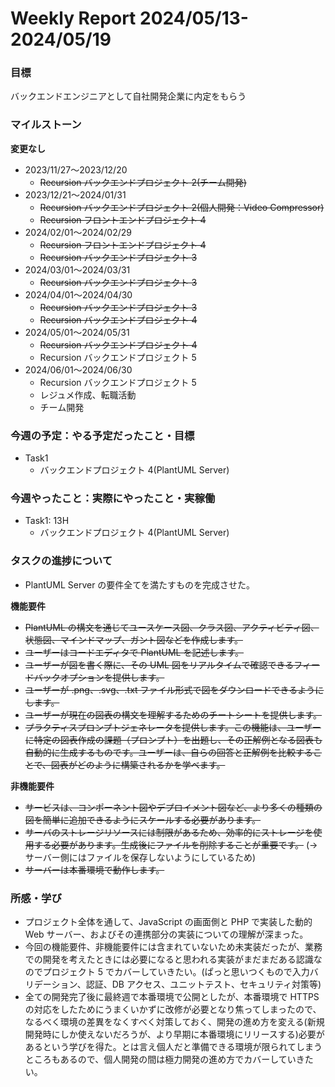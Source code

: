 # Weekly Report 2024/05/13-2024/05/19

### 目標

バックエンドエンジニアとして自社開発企業に内定をもらう

### マイルストーン

**変更なし**

- 2023/11/27〜2023/12/20
  - ~~Recursion バックエンドプロジェクト 2(チーム開発)~~
- 2023/12/21〜2024/01/31
  - ~~Recursion バックエンドプロジェクト 2(個人開発：Video Compressor)~~
  - ~~Recursion フロントエンドプロジェクト 4~~
- 2024/02/01〜2024/02/29
  - ~~Recursion フロントエンドプロジェクト 4~~
  - ~~Recursion バックエンドプロジェクト 3~~
- 2024/03/01〜2024/03/31
  - ~~Recursion バックエンドプロジェクト 3~~
- 2024/04/01〜2024/04/30
  - ~~Recursion バックエンドプロジェクト 3~~
  - ~~Recursion バックエンドプロジェクト 4~~
- 2024/05/01〜2024/05/31
  - ~~Recursion バックエンドプロジェクト 4~~
  - Recursion バックエンドプロジェクト 5
- 2024/06/01〜2024/06/30
  - Recursion バックエンドプロジェクト 5
  - レジュメ作成、転職活動
  - チーム開発

### 今週の予定：やる予定だったこと・目標

- Task1
  - バックエンドプロジェクト 4(PlantUML Server)

### 今週やったこと：実際にやったこと・実稼働

- Task1: 13H
  - バックエンドプロジェクト 4(PlantUML Server)

### タスクの進捗について

- PlantUML Server の要件全てを満たすものを完成させた。

**機能要件**

- ~~PlantUML の構文を通じてユースケース図、クラス図、アクティビティ図、状態図、マインドマップ、ガント図などを作成します。~~
- ~~ユーザーはコードエディタで PlantUML を記述します。~~
- ~~ユーザーが図を書く際に、その UML 図をリアルタイムで確認できるフィードバックオプションを提供します。~~
- ~~ユーザーが .png、.svg、.txt ファイル形式で図をダウンロードできるようにします。~~
- ~~ユーザーが現在の図表の構文を理解するためのチートシートを提供します。~~
- ~~プラクティスプロンプトジェネレータを提供します。この機能は、ユーザーに特定の図表作成の課題（プロンプト）を出題し、その正解例となる図表も自動的に生成するものです。ユーザーは、自らの回答と正解例を比較することで、図表がどのように構築されるかを学べます。~~

**非機能要件**

- ~~サービスは、コンポーネント図やデプロイメント図など、より多くの種類の図を簡単に追加できるようにスケールする必要があります。~~
- ~~サーバのストレージリソースには制限があるため、効率的にストレージを使用する必要があります。生成後にファイルを削除することが重要です。~~
  (→ サーバー側にはファイルを保存しないようにしているため)
- ~~サーバーは本番環境で動作します。~~

### 所感・学び

- プロジェクト全体を通して、JavaScript の画面側と PHP で実装した動的 Web サーバー、およびその連携部分の実装についての理解が深まった。
- 今回の機能要件、非機能要件には含まれていないため未実装だったが、業務での開発を考えたときには必要になると思われる実装がまだまだある認識なのでプロジェクト 5 でカバーしていきたい。(ぱっと思いつくもので入力バリデーション、認証、DB アクセス、ユニットテスト、セキュリティ対策等)
- 全ての開発完了後に最終週で本番環境で公開としたが、本番環境で HTTPS の対応をしたためにうまくいかずに改修が必要となり焦ってしまったので、なるべく環境の差異をなくすべく対策しておく、開発の進め方を変える(新規開発時にしか使えないだろうが、より早期に本番環境にリリースする)必要があるという学びを得た。とは言え個人だと準備できる環境が限られてしまうところもあるので、個人開発の間は極力開発の進め方でカバーしていきたい。

